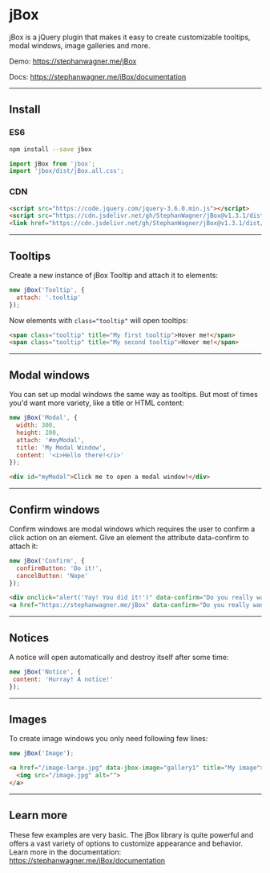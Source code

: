 # jBox

jBox is a jQuery plugin that makes it easy to create customizable tooltips, modal windows, image galleries and more.

Demo: https://stephanwagner.me/jBox

Docs: https://stephanwagner.me/jBox/documentation

---

## Install

### ES6

```bash
npm install --save jbox
```

```javascript
import jBox from 'jbox';
import 'jbox/dist/jBox.all.css';
```

### CDN

```html
<script src="https://code.jquery.com/jquery-3.6.0.min.js"></script>
<script src="https://cdn.jsdelivr.net/gh/StephanWagner/jBox@v1.3.1/dist/jBox.all.min.js"></script>
<link href="https://cdn.jsdelivr.net/gh/StephanWagner/jBox@v1.3.1/dist/jBox.all.min.css" rel="stylesheet">
```

---

## Tooltips

Create a new instance of jBox Tooltip and attach it to elements:

```javascript
new jBox('Tooltip', {
  attach: '.tooltip'
});
```

Now elements with `class="tooltip"` will open tooltips:

```html
<span class="tooltip" title="My first tooltip">Hover me!</span>
<span class="tooltip" title="My second tooltip">Hover me!</span>
```

---

## Modal windows

You can set up modal windows the same way as tooltips.
But most of times you'd want more variety, like a title or HTML content:

```javascript
new jBox('Modal', {
  width: 300,
  height: 200,
  attach: '#myModal',
  title: 'My Modal Window',
  content: '<i>Hello there!</i>'
});
```

```html
<div id="myModal">Click me to open a modal window!</div>
```

---

## Confirm windows

Confirm windows are modal windows which requires the user to confirm a click action on an element.
Give an element the attribute data-confirm to attach it:

```javascript
new jBox('Confirm', {
  confirmButton: 'Do it!',
  cancelButton: 'Nope'
});
```

```html
<div onclick="alert('Yay! You did it!')" data-confirm="Do you really want to do this?">Click me!</div>
<a href="https://stephanwagner.me/jBox" data-confirm="Do you really want to leave this page?">Click me!</a>
```

---

## Notices

A notice will open automatically and destroy itself after some time:

```javascript
new jBox('Notice', {
 content: 'Hurray! A notice!'
});
```

---

## Images

To create image windows you only need following few lines:

```javascript
new jBox('Image');
```

```html
<a href="/image-large.jpg" data-jbox-image="gallery1" title="My image">
  <img src="/image.jpg" alt="">
</a>
```

---

## Learn more

These few examples are very basic.
The jBox library is quite powerful and offers a vast variety of options to customize appearance and behavior.
Learn more in the documentation: https://stephanwagner.me/jBox/documentation
